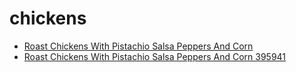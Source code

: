 # chickens

 * [Roast Chickens With Pistachio Salsa Peppers And Corn](../../index/r/roast-chickens-with-pistachio-salsa-peppers-and-corn-395941.json)
 * [Roast Chickens With Pistachio Salsa Peppers And Corn 395941](../../index/r/roast-chickens-with-pistachio-salsa-peppers-and-corn-395941.json)
